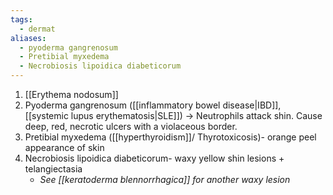 ```yaml
---
tags:
  - dermat
aliases:
  - pyoderma gangrenosum
  - Pretibial myxedema
  - Necrobiosis lipoidica diabeticorum
---
```

1. [[Erythema nodosum]]
2. Pyoderma gangrenosum ([[inflammatory bowel disease|IBD]], [[systemic lupus erythematosis|SLE]]) -> Neutrophils attack shin. Cause deep, red, necrotic ulcers with a violaceous border. 
3. Pretibial myxedema ([[hyperthyroidism]]/ Thyrotoxicosis)- orange peel appearance of skin
4. Necrobiosis lipoidica diabeticorum- waxy yellow shin lesions + telangiectasia 
	- *See [[keratoderma blennorrhagica]] for another waxy lesion*
